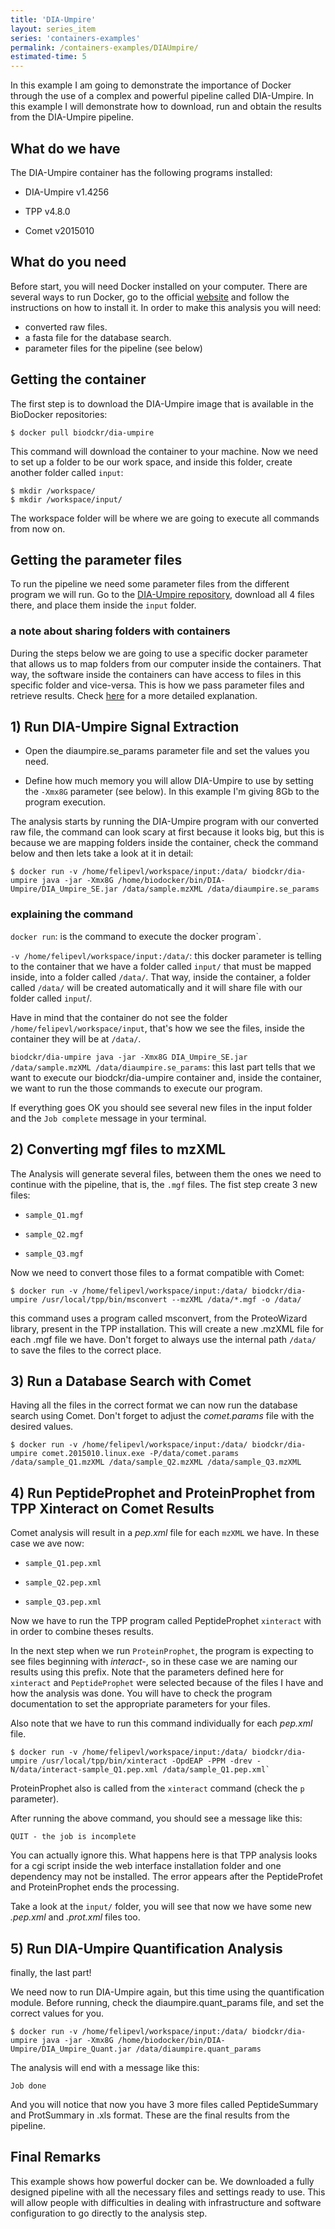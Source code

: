 ```yaml
---
title: 'DIA-Umpire'
layout: series_item
series: 'containers-examples'
permalink: /containers-examples/DIAUmpire/
estimated-time: 5
---
```


In this example I am going to demonstrate the importance of Docker through the use of a complex and powerful pipeline called DIA-Umpire. In this example I will demonstrate how to download, run and obtain the results from the DIA-Umpire pipeline.

## What do we have

The DIA-Umpire container has the following programs installed:

* DIA-Umpire v1.4256

* TPP v4.8.0

* Comet v2015010

## What do you need

Before start, you will need Docker installed on your computer. There are several ways to run Docker, go to the official [website](https://docs.docker.com/installation/) and follow the instructions on how to install it.
In order to make this analysis you will need:

* converted raw files.
* a fasta file for the database search.
* parameter files for the pipeline (see below)

## Getting the container

The first step is to download the DIA-Umpire image that is available in the BioDocker repositories:

~~~
$ docker pull biodckr/dia-umpire
~~~

This command will download the container to your machine. Now we need to set up a folder to be our work space, and inside this folder, create another folder called `input`:

~~~
$ mkdir /workspace/
$ mkdir /workspace/input/
~~~

The workspace folder will be where we are going to execute all commands from now on.

## Getting the parameter files

To run the pipeline we need some parameter files from the different program we will run. Go to the [DIA-Umpire repository](https://github.com/BioDocker/containers/tree/master/DIA-Umpire/1.4256/input), download all 4 files there, and place them inside the `input` folder.

### a note about sharing folders with containers

During the steps below we are going to use a specific docker parameter that allows us to map folders from our computer inside the containers. That way, the software inside the containers can have access to files in this specific folder and vice-versa. This is how we pass parameter files and retrieve results. Check [here](https://github.com/BioDocker/biodocker/wiki/Using-input--and-Output-files) for a more detailed explanation.

## 1) Run DIA-Umpire Signal Extraction

* Open the diaumpire.se_params parameter file and set the values you need.

* Define how much memory you will allow DIA-Umpire to use by setting the `-Xmx8G` parameter (see below). In this example I'm giving 8Gb to the program execution.

The analysis starts by running the DIA-Umpire program with our converted raw file, the command can look scary at first because it looks big, but this is because we are mapping folders inside the container, check the command below and then lets take a look at it in detail:

~~~
$ docker run -v /home/felipevl/workspace/input:/data/ biodckr/dia-umpire java -jar -Xmx8G /home/biodocker/bin/DIA-Umpire/DIA_Umpire_SE.jar /data/sample.mzXML /data/diaumpire.se_params
~~~

### explaining the command

`docker run`: is the command to execute the docker program`.

`-v /home/felipevl/workspace/input:/data/`: this docker parameter is telling to the container that we have a folder called `input/` that must be mapped inside, into a folder called `/data/`. That way, inside the container, a folder called `/data/` will be created automatically and it will share file with our folder called `input`/.

Have in mind that the container do not see the folder `/home/felipevl/workspace/input`, that's how we see the files, inside the container they will be at `/data/`.

`biodckr/dia-umpire java -jar -Xmx8G DIA_Umpire_SE.jar /data/sample.mzXML /data/diaumpire.se_params`: this last part tells that we want to execute our biodckr/dia-umpire container and, inside the container, we want to run the those commands to execute our program.

If everything goes OK you should see several new files in the input folder and the `Job complete` message in your terminal.


## 2) Converting mgf files to mzXML

The Analysis will generate several files, between them the ones we need to continue with the pipeline, that is, the `.mgf` files. The fist step create 3 new files:

* `sample_Q1.mgf`

* `sample_Q2.mgf`

* `sample_Q3.mgf`

Now we need to convert those files to a format compatible with Comet:

~~~
$ docker run -v /home/felipevl/workspace/input:/data/ biodckr/dia-umpire /usr/local/tpp/bin/msconvert --mzXML /data/*.mgf -o /data/
~~~

this command uses a program called msconvert, from the ProteoWizard library, present in the TPP installation. This will create a new .mzXML file for each .mgf file we have. Don't forget to always use the internal path `/data/` to save the files to the correct place.

## 3) Run a Database Search with Comet

Having all the files in the correct format we can now run the database search using Comet. Don't forget to adjust the _comet.params_ file with the desired values.

~~~
$ docker run -v /home/felipevl/workspace/input:/data/ biodckr/dia-umpire comet.2015010.linux.exe -P/data/comet.params /data/sample_Q1.mzXML /data/sample_Q2.mzXML /data/sample_Q3.mzXML
~~~

## 4) Run PeptideProphet and ProteinProphet from TPP Xinteract on Comet Results

Comet analysis will result in a _pep.xml_ file for each `mzXML` we have. In these case we ave now:

* `sample_Q1.pep.xml`

* `sample_Q2.pep.xml`

* `sample_Q3.pep.xml`

Now we have to run the TPP program called PeptideProphet `xinteract` with  in order to combine theses results.

In the next step when we run `ProteinProphet`, the program is expecting to see files beginning with _interact-_, so in these case we are naming our results using this prefix. Note that the parameters defined here for `xinteract` and `PeptideProphet` were selected because of the files I have and how the analysis was done. You will have to check the program documentation to set the appropriate parameters for your files.

Also note that we have to run this command individually for each _pep.xml_ file.

~~~`
$ docker run -v /home/felipevl/workspace/input:/data/ biodckr/dia-umpire /usr/local/tpp/bin/xinteract -OpdEAP -PPM -drev -N/data/interact-sample_Q1.pep.xml /data/sample_Q1.pep.xml`
~~~

ProteinProphet also is called from the `xinteract` command (check the `p` parameter).

After running the above command, you should see a message like this:

~~~
QUIT - the job is incomplete
~~~

You can actually ignore this. What happens here is that TPP analysis looks for a cgi script inside the web interface installation folder and one dependency may not be installed. The error appears after the PeptideProfet and ProteinProphet ends the processing.

Take a look at the `input/` folder, you will see that now we have some new _.pep.xml_ and _.prot.xml_ files too.


## 5) Run DIA-Umpire Quantification Analysis

finally, the last part!

We need now to run DIA-Umpire again, but this time using the quantification module. Before running, check the diaumpire.quant_params file, and set the correct values for you.

~~~
$ docker run -v /home/felipevl/workspace/input:/data/ biodckr/dia-umpire java -jar -Xmx8G /home/biodocker/bin/DIA-Umpire/DIA_Umpire_Quant.jar /data/diaumpire.quant_params
~~~

The analysis will end with a message like this:

`Job done`

And you will notice that now you have 3 more files called PeptideSummary and ProtSummary in .xls format. These are the final results from the pipeline.

## Final Remarks

This example shows how powerful docker can be. We downloaded a fully designed pipeline with all the necessary files and settings ready to use. This will allow people with difficulties in dealing with infrastructure and software configuration to go directly to the analysis step.
